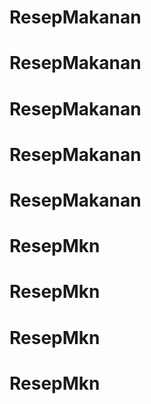 # ResepMakanan
# ResepMakanan
# ResepMakanan
# ResepMakanan
# ResepMakanan
# ResepMkn
# ResepMkn
# ResepMkn
# ResepMkn
